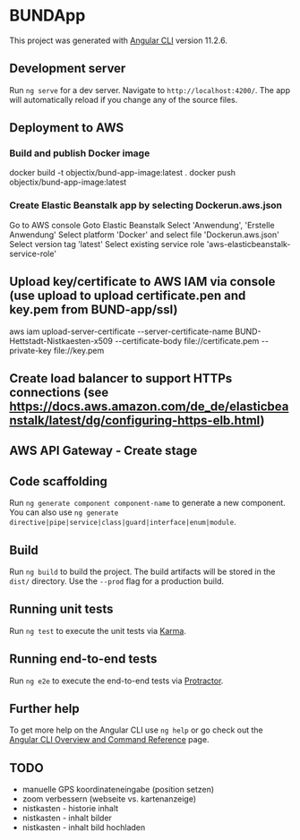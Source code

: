 # BUNDApp

This project was generated with [Angular CLI](https://github.com/angular/angular-cli) version 11.2.6.

## Development server

Run `ng serve` for a dev server. Navigate to `http://localhost:4200/`. The app will automatically reload if you change any of the source files.

## Deployment to AWS

### Build and publish Docker image
docker build -t objectix/bund-app-image:latest .
docker push objectix/bund-app-image:latest

### Create Elastic Beanstalk app by selecting Dockerun.aws.json

Go to AWS console
Goto Elastic Beanstalk
Select 'Anwendung', 'Erstelle Anwendung'
Select platform 'Docker' and select file 'Dockerun.aws.json'
Select version tag 'latest'
Select existing service role 'aws-elasticbeanstalk-service-role'

## Upload key/certificate to AWS IAM via console (use upload to upload certificate.pen and key.pem from BUND-app/ssl)

aws iam upload-server-certificate --server-certificate-name BUND-Hettstadt-Nistkaesten-x509 --certificate-body file://certificate.pem --private-key file://key.pem

## Create load balancer to support HTTPs connections (see https://docs.aws.amazon.com/de_de/elasticbeanstalk/latest/dg/configuring-https-elb.html)

## AWS API Gateway - Create stage 

## Code scaffolding

Run `ng generate component component-name` to generate a new component. You can also use `ng generate directive|pipe|service|class|guard|interface|enum|module`.

## Build

Run `ng build` to build the project. The build artifacts will be stored in the `dist/` directory. Use the `--prod` flag for a production build.

## Running unit tests

Run `ng test` to execute the unit tests via [Karma](https://karma-runner.github.io).

## Running end-to-end tests

Run `ng e2e` to execute the end-to-end tests via [Protractor](http://www.protractortest.org/).

## Further help

To get more help on the Angular CLI use `ng help` or go check out the [Angular CLI Overview and Command Reference](https://angular.io/cli) page.

## TODO
- manuelle GPS koordinateneingabe (position setzen)
- zoom verbessern (webseite vs. kartenanzeige)
- nistkasten - historie inhalt
- nistkasten - inhalt bilder
- nistkasten - inhalt bild hochladen
